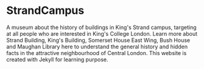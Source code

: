 # StrandCampus
A museum about the history of buildings in King's Strand campus, targeting at all people who are interested in King's College London. Learn more about Strand Building, King's Building, Somerset House East Wing, Bush House and Maughan Library here to understand the general history and hidden facts in the attractive neighbourhood of Central London. This website is created with Jekyll for learning purpose.

